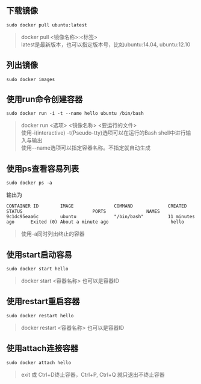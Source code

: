## 下载镜像
```shell
sudo docker pull ubuntu:latest
```
> docker pull &lt;镜像名称&gt;:&lt;标签&gt;   
> latest是最新版本，也可以指定版本号，比如ubuntu:14.04, ubuntu:12.10

## 列出镜像
```shell
sudo docker images
```

## 使用run命令创建容器
```shell
sudo docker run -i -t --name hello ubuntu /bin/bash
```
> docker run &lt;选项&gt; &lt;镜像名称&gt; &lt;要运行的文件&gt;   
> 使用-i(interactive) -t(Pseudo-tty)选项可以在运行的Bash shell中进行输入与输出   
> 使用--name选项可以指定容器名称。不指定就自动生成   

## 使用ps查看容易列表
```shell
sudo docker ps -a
```
输出为
```shell
CONTAINER ID        IMAGE               COMMAND             CREATED             STATUS                          PORTS               NAMES
9c1dc95eaa6c        ubuntu              "/bin/bash"         11 minutes ago      Exited (0) About a minute ago                       hello
```
> 使用-a同时列出终止的容器

## 使用start启动容易
```shell
sudo docker start hello
```
> docker start &lt;容器名称&gt; 也可以是容器ID

## 使用restart重启容器
```shell
sudo docker restart hello
```
> docker restart &lt;容器名称&gt; 也可以是容器ID

## 使用attach连接容器
```shell
sudo docker attach hello
```
> exit 或 Ctrl+D终止容器，Ctrl+P, Ctrl+Q 就只退出不终止容器

